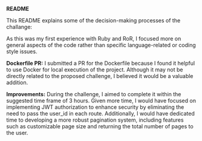 **README**

This README explains some of the decision-making processes of the challange:

As this was my first experience with Ruby and RoR, I focused more on general aspects of the code rather than specific language-related or coding style issues.

**Dockerfile PR:** I submitted a PR for the Dockerfile because I found it helpful to use Docker for local execution of the project. Although it may not be directly related to the proposed challenge, I believed it would be a valuable addition.

**Improvements:** During the challenge, I aimed to complete it within the suggested time frame of 3 hours. Given more time, I would have focused on implementing JWT authorization to enhance security by eliminating the need to pass the user_id in each route. Additionally, I would have dedicated time to developing a more robust pagination system, including features such as customizable page size and returning the total number of pages to the user.